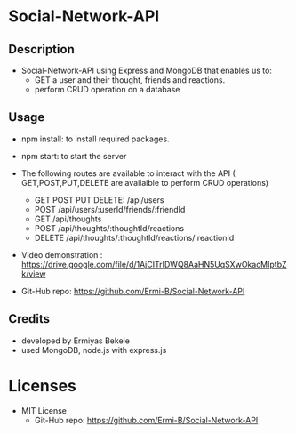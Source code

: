 # Social-Network-API

## Description

- Social-Network-API using Express and MongoDB that enables us to:
  - GET a user and their thought, friends and reactions.
  - perform CRUD operation on a database

## Usage
- npm install: to install required packages.
- npm start: to start the server
- The following routes are available to interact with the API ( GET,POST,PUT,DELETE are availaible to perform CRUD operations)
    - GET POST PUT DELETE: /api/users
    - POST /api/users/:userId/friends/:friendId
    - GET /api/thoughts
    - POST /api/thoughts/:thoughtId/reactions
    - DELETE /api/thoughts/:thoughtId/reactions/:reactionId

- Video demonstration : https://drive.google.com/file/d/1AjCITrIDWQ8AaHN5UqSXwOkacMIptbZk/view
- Git-Hub repo: https://github.com/Ermi-B/Social-Network-API
## Credits
- developed by Ermiyas Bekele
- used MongoDB, node.js with express.js

# Licenses
- MIT License
  - Git-Hub repo: https://github.com/Ermi-B/Social-Network-API

